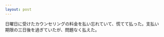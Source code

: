 ```yaml
---
layout: post
---
```


日曜日に受けたカウンセリングの料金を払い忘れていて、慌てて払った。支払い期限の三日後を過ぎていたが、問題なく払えた。

<!-- 電話の催促とか来なかったけど、それでいいのかな。カウンセリングだから、クライアントに圧をかけることに遠慮するのもわかる。

髪が伸びてきている。次に髪を切るときは、インナーカラーというのだろうか、巷でよくみるようになった（少し流行り出して後という気もするけど）、髪の一部分だけ違う色に染めるというあれをやりたい、とも思っていた。今行っている美容室のメニューを簡単に調べてみたところ、インナーアクセントだったか、そんな名前のメニューがあって、16000円だったか、ちょっと高いなあと思う値段だった。最近はカットが6000円くらいなので、12000円くらいでできるならやろうと思っていたけど。

仕事柄、「ちゃんとしている感じ」が求められる（だろうと勝手に思ってしまう）し、リスクを冒して、それはちょっととなったら笑えないので、慎重になってしまう。

10000円規模の買い物となると、他にもAllbirdsの靴とかも欲しいし、6000円くらいの買い物だと、パソコンを置くやつ（ノートパソコンのスタンド）も欲しい。それを置くには今あるiMac（中古で買った古いやつ、動作がめちゃくちゃ遅くて今ではほぼ使っていない）を売り払ってしまわなくてはいけない。重いのでお店に持って行くのも面倒で、なかなか売りにも出せず困っている。 -->
